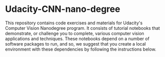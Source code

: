 # Udacity-CNN-nano-degree
This repository contains code exercises and materials for Udacity's Computer Vision Nanodegree program. It consists of tutorial notebooks that demonstrate, or challenge you to complete, various computer vision applications and techniques. These notebooks depend on a number of software packages to run, and so, we suggest that you create a local environment with these dependencies by following the instructions below.
